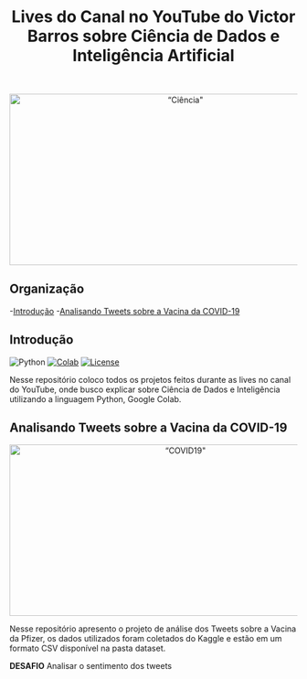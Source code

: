 <h1 align="center"> Lives do Canal no YouTube do Victor Barros sobre Ciência de Dados e Inteligência Artificial </h1> <br>
<p align="center">
  <a href="https://github.com/ovictorbarros/lives-ovictorbarros">
    <img alt=“Ciência" title=“Ciência de Dados src="https://insightlab.ufc.br/wp-content/uploads/2020/06/canais-jpeg.jpg" width="600" height="300">
  </a>
</p>

## Organização
-[Introdução](#introdução)
-[Analisando Tweets sobre a Vacina da COVID-19](https://github.com/ovictorbarros/lives-ovictorbarros/tree/main/Analisando%20Tweets%20sobre%20a%20Vacina%20da%20COVID-19)

## Introdução
![Python](https://img.shields.io/badge/python-v3.6+-blue.svg)
[![Colab](https://colab.research.google.com/assets/colab-badge.svg)](https://colab.research.google.com/drive/1n8N2zZf9KLN91AkOflHFO0LpD1svzzEC)
[![License](https://img.shields.io/badge/license-MIT-blue.svg)](https://opensource.org/licenses/MIT)

Nesse repositório coloco todos os projetos feitos durante as lives no canal do YouTube, onde busco explicar sobre Ciência de Dados e Inteligência utilizando a linguagem Python, Google Colab. 

## Analisando Tweets sobre a Vacina da COVID-19
<p align="center">
 <a href="https://github.com/ovictorbarros/lives-ovictorbarros/tree/main/Analisando%20Tweets%20sobre%20a%20Vacina%20da%20COVID-19">
   <img alt=“COVID19" title=“Tweets sobre a Vacina" src="https://s3.amazonaws.com/static-wiseup-blog.gazetadopovo.com.br/wp-content/uploads/2020/12/11182125/Pfizer2.jpg" width="600" height="300">
  </a>
</p>

Nesse repositório apresento o projeto de análise dos Tweets sobre a Vacina da Pfizer, os dados utilizados foram coletados do Kaggle e estão em um formato CSV disponível na pasta dataset. 

<b>DESAFIO</b>
Analisar o sentimento dos tweets
   

